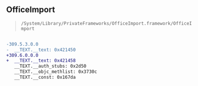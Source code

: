 ## OfficeImport

> `/System/Library/PrivateFrameworks/OfficeImport.framework/OfficeImport`

```diff

-309.5.3.0.0
-  __TEXT.__text: 0x421450
+309.6.0.0.0
+  __TEXT.__text: 0x421458
   __TEXT.__auth_stubs: 0x2d50
   __TEXT.__objc_methlist: 0x3730c
   __TEXT.__const: 0x167da

```
